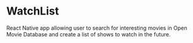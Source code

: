 # WatchList
React Native app allowing user to search for interesting movies in Open Movie Database and create a list of shows to watch in the future.
